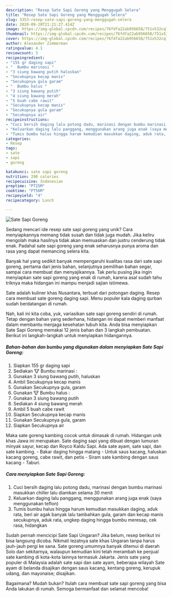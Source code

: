 ```yaml
---
description: "Resep Sate Sapi Goreng yang Menggugah Selera"
title: "Resep Sate Sapi Goreng yang Menggugah Selera"
slug: 3353-resep-sate-sapi-goreng-yang-menggugah-selera
date: 2020-09-20T21:21:27.414Z
image: https://img-global.cpcdn.com/recipes/76fdfa22ab956658/751x532cq70/sate-sapi-goreng-foto-resep-utama.jpg
thumbnail: https://img-global.cpcdn.com/recipes/76fdfa22ab956658/751x532cq70/sate-sapi-goreng-foto-resep-utama.jpg
cover: https://img-global.cpcdn.com/recipes/76fdfa22ab956658/751x532cq70/sate-sapi-goreng-foto-resep-utama.jpg
author: Alexander Zimmerman
ratingvalue: 4.1
reviewcount: 3
recipeingredient:
- "155 gr daging sapi"
- "  Bumbu marinasi "
- "3 siung bawang putih haluskan"
- "Secukupnya kecap manis"
- "Secukupnya gula garam"
- "  Bumbu halus "
- "3 siung bawang putih"
- "4 siung bawang merah"
- "5 buah cabe rawit"
- "Secukupnya kecap manis"
- "Secukupnya gula garam"
- "Secukupnya air"
recipeinstructions:
- "Cuci bersih daging lalu potong dadu, marinasi dengan bumbu marinasi masukkan chiller lalu diamkan selama 30 menit"
- "Keluarkan daging lalu panggang, menggunakan arang juga enak (saya menggunakan teflon)"
- "Tumis bumbu halus hingga harum kemudian masukkan daging, aduk rata, beri air agak banyak lalu tambahkan gula, garam dan kecap manis secukupnya, aduk rata, ungkep daging hingga bumbu meresap, cek rasa, hidangkan"
categories:
- Resep
tags:
- sate
- sapi
- goreng

katakunci: sate sapi goreng 
nutrition: 298 calories
recipecuisine: Indonesian
preptime: "PT25M"
cooktime: "PT56M"
recipeyield: "4"
recipecategory: Lunch

---
```



![Sate Sapi Goreng](https://img-global.cpcdn.com/recipes/76fdfa22ab956658/751x532cq70/sate-sapi-goreng-foto-resep-utama.jpg)

Sedang mencari ide resep sate sapi goreng yang unik? Cara menyiapkannya memang tidak susah dan tidak juga mudah. Jika keliru mengolah maka hasilnya tidak akan memuaskan dan justru cenderung tidak enak. Padahal sate sapi goreng yang enak seharusnya punya aroma dan rasa yang dapat memancing selera kita.

Banyak hal yang sedikit banyak mempengaruhi kualitas rasa dari sate sapi goreng, pertama dari jenis bahan, selanjutnya pemilihan bahan segar, sampai cara membuat dan menyajikannya. Tak perlu pusing jika ingin menyiapkan sate sapi goreng yang enak di rumah, karena asal sudah tahu triknya maka hidangan ini mampu menjadi sajian istimewa.

Sate adalah kuliner khas Nusantara, terbuat dari potongan daging. Resep cara membuat sate goreng daging sapi. Menu populer kala daging qurban sudah berdatangan di rumah.


Nah, kali ini kita coba, yuk, variasikan sate sapi goreng sendiri di rumah. Tetap dengan bahan yang sederhana, hidangan ini dapat memberi manfaat dalam membantu menjaga kesehatan tubuh kita. Anda bisa menyiapkan Sate Sapi Goreng memakai 12 jenis bahan dan 3 langkah pembuatan. Berikut ini langkah-langkah untuk menyiapkan hidangannya.

<!--inarticleads1-->

##### Bahan-bahan dan bumbu yang digunakan dalam menyiapkan Sate Sapi Goreng:

1. Siapkan 155 gr daging sapi
1. Sediakan  🐮 Bumbu marinasi :
1. Gunakan 3 siung bawang putih, haluskan
1. Ambil Secukupnya kecap manis
1. Gunakan Secukupnya gula, garam
1. Gunakan  🐮 Bumbu halus :
1. Gunakan 3 siung bawang putih
1. Sediakan 4 siung bawang merah
1. Ambil 5 buah cabe rawit
1. Siapkan Secukupnya kecap manis
1. Gunakan Secukupnya gula, garam
1. Siapkan Secukupnya air


Maka sate goreng kambing cocok untuk dimasak di rumah. Hidangan unik khas Jawa ini merupakan. Sate daging sapi yang dibuat dengan lumuran minyak sayur, kecap dan Royco Kaldu Sapi. Ada sate ayam, sate sapi, dan sate kambing. - Bakar daging hingga matang - Untuk saus kacang, haluskan kacang goreng, cabe rawit, dan petis - Siram sate kambing dengan saus kacang - Taburi. 

<!--inarticleads2-->

##### Cara menyiapkan Sate Sapi Goreng:

1. Cuci bersih daging lalu potong dadu, marinasi dengan bumbu marinasi masukkan chiller lalu diamkan selama 30 menit
1. Keluarkan daging lalu panggang, menggunakan arang juga enak (saya menggunakan teflon)
1. Tumis bumbu halus hingga harum kemudian masukkan daging, aduk rata, beri air agak banyak lalu tambahkan gula, garam dan kecap manis secukupnya, aduk rata, ungkep daging hingga bumbu meresap, cek rasa, hidangkan


Sudah pernah mencicipi Sate Sapi Ungaran? Jika belum, resep berikut ini bisa langsung dicoba. Nikmati lezatnya sate khas Ungaran tanpa harus jauh-jauh pergi ke sana. Sate goreng umumnya banyak ditemui di daerah Solo dan sekitarnya, walaupun kemudian kini telah merambah ke penjual sate kambing di kota-kota lainnya termasuk Jakarta. Jenis sate yang populer di Malaysia adalah sate sapi dan sate ayam, beberapa wilayah Sate ayam di belanda disajikan dengan saus kacang, kentang goreng, kerupuk udang, dan mayonaise; disajikan. 

Bagaimana? Mudah bukan? Itulah cara membuat sate sapi goreng yang bisa Anda lakukan di rumah. Semoga bermanfaat dan selamat mencoba!
